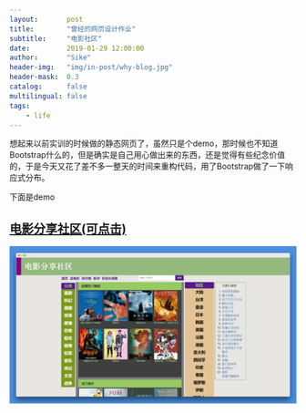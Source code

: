 ```yaml
---
layout:       post
title:        "曾经的网页设计作业"
subtitle:     "电影社区"
date:         2019-01-29 12:00:00
author:       "Sike"
header-img:   "img/in-post/why-blog.jpg"
header-mask:  0.3
catalog:      false
multilingual: false
tags:
    - life
---
```

想起来以前实训的时候做的静态网页了，虽然只是个demo，那时候也不知道Bootstrap什么的，但是确实是自己用心做出来的东西，还是觉得有些纪念价值的，于是今天又花了差不多一整天的时间来重构代码，用了Bootstrap做了一下响应式分布。

下面是demo
## [电影分享社区(可点击)](https://yoloxz.github.io)
![filmblog](/img/homework.png)
